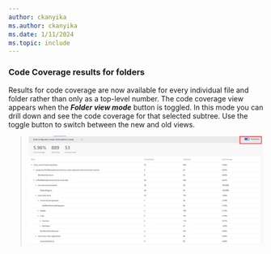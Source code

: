 ```yaml
---
author: ckanyika
ms.author: ckanyika
ms.date: 1/11/2024
ms.topic: include
---
```


### Code Coverage results for folders

Results for code coverage are now available for every individual file and folder rather than only as a top-level number. The code coverage view appears when the ***Folder view mode*** button is toggled. In this mode you can drill down and see the code coverage for that selected subtree. Use the toggle button to switch between the new and old views.

> ![Multiple repository widget to GA](../../media/232-reporting-01.png)